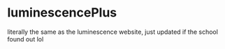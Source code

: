 # luminescencePlus
literally the same as the luminescence website, just updated if the school found out lol
